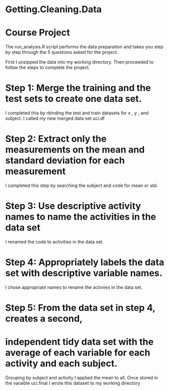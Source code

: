 # Getting.Cleaning.Data

# Course Project

The run_analysis.R script performs the data preparation and takes you step by step through the 5 questions asked for the project.

First I unzipped the data into my working directory. Then proceeded to follow the steps to complete the project.

# Step 1: Merge the training and the test sets to create one data set.

I completed this by rbinding the test and train datasets for x , y , and subject.
I called my new merged data set uci.df

# Step 2: Extract only the measurements on the mean and standard deviation for each measurement

I completed this step by searching the subject and code for mean or std.

# Step 3: Use descriptive activity names to name the activities in the data set

I renamed the code to activities in the data set.

# Step 4: Appropriately labels the data set with descriptive variable names.

I chose appropriate names to rename the activiies in the data set.

# Step 5: From the data set in step 4, creates a second, 
# independent tidy data set with the average of each variable for each activity and each subject.

Grouping by subject and activity I applied the mean to all.
Once stored in the varaible uci.final I wrote this dataset to my working directory
